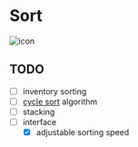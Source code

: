 # Sort
![icon](src/main/resources/assets/sort/icon.png)

## TODO
- [ ] inventory sorting
- [ ] [cycle sort](https://en.wikipedia.org/wiki/Cycle_sort) algorithm
- [ ] stacking
- [ ] interface
	- [x] adjustable sorting speed
